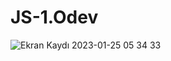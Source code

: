 # JS-1.Odev

![Ekran Kaydı 2023-01-25 05 34 33](https://user-images.githubusercontent.com/104725944/214468233-c72102a2-df7a-48db-b270-0f67d7187e5b.gif)
